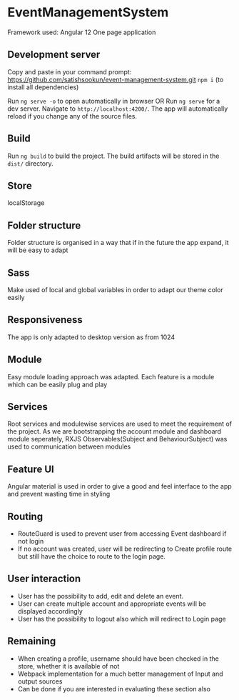 # EventManagementSystem

Framework used: 
Angular 12
One page application

## Development server
Copy and paste in your command prompt: https://github.com/satishsookun/event-management-system.git
`npm i` (to install all dependencies)

Run `ng serve -o` to open automatically in browser OR
Run `ng serve` for a dev server. Navigate to `http://localhost:4200/`. The app will automatically reload if you change any of the source files.

## Build

Run `ng build` to build the project. The build artifacts will be stored in the `dist/` directory.

## Store
localStorage

## Folder structure
 Folder structure is organised in a way that if in the future the app expand, it will be easy to adapt
 
## Sass
  Make used of local and global variables in order to adapt our theme color easily
  
## Responsiveness
  The app is only adapted to desktop version as from 1024
  
## Module
Easy module loading approach was adapted.
Each feature is a module which can be easily plug and play

## Services
Root services and modulewise services are used to meet the requirement of the project. As we are bootstrapping the account module and dashboard module seperately, RXJS Observables(Subject and BehaviourSubject) was used to communication between modules

## Feature UI
Angular material is used in order to give a good and feel interface to the app and prevent wasting time in styling

## Routing
- RouteGuard is used to prevent user from accessing Event dashboard if not login
- If no account was created, user will be redirecting to Create profile route but still have the choice to route to the login page.

## User interaction
 - User has the possibility to add, edit and delete an event.
 - User can create multiple account and appropriate events will be displayed accordingly
 - User has the possibility to logout also which will redirect to Login page

## Remaining
- When creating a profile, username should have been checked in the store, whether it is available of not
- Webpack implementation for a much better management of Input and output sources
-   Can be done if you are interested in evaluating these section also 
